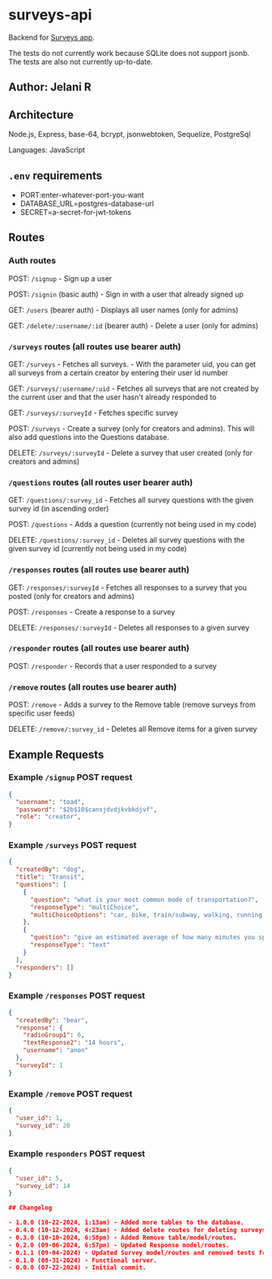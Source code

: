 # surveys-api

Backend for [Surveys app](https://github.com/Jchips/surveys).

The tests do not currently work because SQLite does not support jsonb. The tests are also not currently up-to-date.

## Author: Jelani R

## Architecture

Node.js, Express, base-64, bcrypt, jsonwebtoken, Sequelize, PostgreSql

Languages: JavaScript

## `.env` requirements

- PORT:enter-whatever-port-you-want
- DATABASE_URL=postgres-database-url
- SECRET=a-secret-for-jwt-tokens

## Routes

### Auth routes

POST: `/signup` - Sign up a user

POST: `/signin` (basic auth) - Sign in with a user that already signed up

GET: `/users` (bearer auth) - Displays all user names (only for admins)

GET: `/delete/:username/:id` (bearer auth) - Delete a user (only for admins)

### `/surveys` routes (all routes use bearer auth)

GET: `/surveys` - Fetches all surveys. - With the parameter uid, you can get all surveys from a certain creator by entering their user id number

GET:  `/surveys/:username/:uid` - Fetches all surveys that are not created by the current user and that the user hasn't already responded to

GET: `/surveys/:surveyId` - Fetches specific survey

POST: `/surveys` - Create a survey (only for creators and admins). This will also add questions into the Questions database.

DELETE: `/surveys/:surveyId` - Delete a survey that user created (only for creators and admins)

### `/questions` routes (all routes user bearer auth)

GET: `/questions/:survey_id` - Fetches all survey questions with the given survey id (in ascending order)

POST: `/questions` - Adds a question (currently not being used in my code)

DELETE: `/questions/:survey_id` - Deletes all survey questions with the given survey id (currently not being used in my code)

### `/responses` routes (all routes use bearer auth)

GET: `/responses/:surveyId` - Fetches all responses to a survey that you posted (only for creators and admins)

POST: `/responses` - Create a response to a survey

DELETE: `/responses/:surveyId` - Deletes all responses to a given survey

### `/responder` routes (all routes use bearer auth)

POST: `/responder` - Records that a user responded to a survey

### `/remove` routes (all routes use bearer auth)

POST: `/remove` - Adds a survey to the Remove table (remove surveys from specific user feeds)

DELETE: `/remove/:survey_id` - Deletes all Remove items for a given survey

## Example Requests

### Example `/signup` POST request

```JSON
{
  "username": "toad",
  "password": "$2b$10$cansjdvdjkvbkdjvf",
  "role": "creator",
}
```

### Example `/surveys` POST request

```JSON
{
  "createdBy": "dog",
  "title": "Transit",
  "questions": [
    {
      "question": "what is your most common mode of transportation?",
      "responseType": "multiChoice",
      "multiChoiceOptions": "car, bike, train/subway, walking, running, airplane, submarine, crawling"
    },
    {
      "question": "give an estimated average of how many minutes you spend using this mode of transportation per week.",
      "responseType": "text"
    }
  ],
  "responders": []
}
```

### Example `/responses` POST request

```JSON
{
  "createdBy": "bear",
  "response": {
    "radioGroup1": 6,
    "textResponse2": "14 hours",
    "username": "anon"
  },
  "surveyId": 1
}
```

### Example `/remove` POST request

```JSON
{
  "user_id": 1,
  "survey_id": 20
}

```

### Example `responders` POST request

```JSON
{
  "user_id": 5,
  "survey_id": 14
}

## Changelog

- 1.0.0 (10-22-2024, 1:13am) - Added more tables to the database.
- 0.4.0 (10-12-2024, 4:23am) - Added delete routes for deleting surveys.
- 0.3.0 (10-10-2024, 6:58pm) - Added Remove table/model/routes.
- 0.2.0 (09-06-2024, 6:57pm) - Updated Response model/routes.
- 0.1.1 (09-04-2024) - Updated Survey model/routes and removed tests from GitHub workflow.
- 0.1.0 (08-31-2024) - Functional server.
- 0.0.0 (07-22-2024) - Initial commit.
